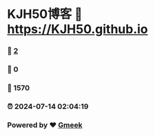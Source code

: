 # KJH50博客 :link: https://KJH50.github.io 
### :page_facing_up: [2](https://KJH50.github.io/tag.html) 
### :speech_balloon: 0 
### :hibiscus: 1570 
### :alarm_clock: 2024-07-14 02:04:19 
### Powered by :heart: [Gmeek](https://github.com/Meekdai/Gmeek)
